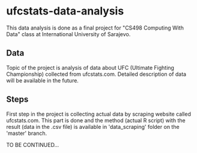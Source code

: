 # ufcstats-data-analysis

This data analysis is done as a final project for "CS498 Computing With Data" class at International University of Sarajevo.

## Data

Topic of the project is analysis of data about UFC (Ultimate Fighting Championship) collected from ufcstats.com. Detailed description of data will be available in the future.

## Steps

First step in the project is collecting actual data by scraping website called ufcstats.com. This part is done and the method (actual R script) with the result (data in the .csv file) is available in 'data_scraping' folder on the 'master' branch.


TO BE CONTINUED...
